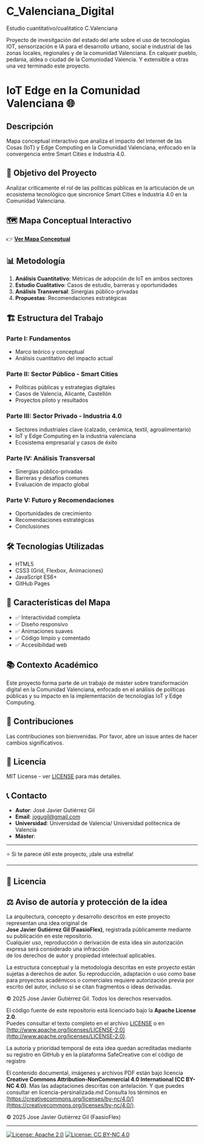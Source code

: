 # C_Valenciana_Digital

Estudio cuantitativo/cualitatico C.Valenciana

Proyecto de invesitgación del estado del arte sobre el uso de tecnologías IOT, sensorización  e IA para el desarrollo urbano, social  e industrial de las zonas locales, regionales y de la comunidad  Valenciana. En calqueir pueblo, pedania, aldea o ciudad de la Comuniodad Valencia. Y extensible a otras una vez terminado este proyecto.



# IoT Edge en la Comunidad Valenciana 🌐

## Descripción
Mapa conceptual interactivo que analiza el impacto del Internet de las Cosas (IoT) y Edge Computing en la Comunidad Valenciana, enfocado en la convergencia entre Smart Cities e Industria 4.0.

## 🎯 Objetivo del Proyecto
Analizar críticamente el rol de las políticas públicas en la articulación de un ecosistema tecnológico que sincronice Smart Cities e Industria 4.0 en la Comunidad Valenciana.

## 🗺️ Mapa Conceptual Interactivo
👉 **[Ver Mapa Conceptual](https://github.com/jogugil/iot-edge-comunidad-valenciana/)**

## 📊 Metodología
1. **Análisis Cuantitativo**: Métricas de adopción de IoT en ambos sectores
2. **Estudio Cualitativo**: Casos de estudio, barreras y oportunidades
3. **Análisis Transversal**: Sinergias público-privadas
4. **Propuestas**: Recomendaciones estratégicas

## 🏗️ Estructura del Trabajo

### Parte I: Fundamentos
- Marco teórico y conceptual
- Análisis cuantitativo del impacto actual

### Parte II: Sector Público - Smart Cities
- Políticas públicas y estrategias digitales
- Casos de Valencia, Alicante, Castellón
- Proyectos piloto y resultados

### Parte III: Sector Privado - Industria 4.0
- Sectores industriales clave (calzado, cerámica, textil, agroalimentario)
- IoT y Edge Computing en la industria valenciana
- Ecosistema empresarial y casos de éxito

### Parte IV: Análisis Transversal
- Sinergias público-privadas
- Barreras y desafíos comunes
- Evaluación de impacto global

### Parte V: Futuro y Recomendaciones
- Oportunidades de crecimiento
- Recomendaciones estratégicas
- Conclusiones

## 🛠️ Tecnologías Utilizadas
- HTML5
- CSS3 (Grid, Flexbox, Animaciones)
- JavaScript ES6+
- GitHub Pages

## 🎨 Características del Mapa
- ✅ Interactividad completa
- ✅ Diseño responsivo
- ✅ Animaciones suaves
- ✅ Código limpio y comentado
- ✅ Accesibilidad web

## 📚 Contexto Académico
Este proyecto forma parte de un trabajo de máster sobre transformación digital en la Comunidad Valenciana, enfocado en el análisis de políticas públicas y su impacto en la implementación de tecnologías IoT y Edge Computing.

## 👥 Contribuciones
Las contribuciones son bienvenidas. Por favor, abre un issue antes de hacer cambios significativos.

## 📄 Licencia
MIT License - ver [LICENSE](LICENSE) para más detalles.

## 📞 Contacto
- **Autor**: José Javier Gutiérrez Gil
- **Email**: jogugil@gmail.com
- **Universidad**: Universidad de Valencia/ Universidad politecnica de Valencia
- **Máster**: 

---
⭐ Si te parece útil este proyecto, ¡dale una estrella! 

----------------------------
## 🧠 Licencia

## ⚖️ Aviso de autoría y protección de la idea

La arquitectura, concepto y desarrollo descritos en este proyecto representan una idea original de  
**Jose Javier Gutiérrez Gil (FaasioFlex)**, registrada públicamente mediante su publicación en este repositorio.  
Cualquier uso, reproducción o derivación de esta idea sin autorización expresa será considerado una infracción  
de los derechos de autor y propiedad intelectual aplicables.

La estructura conceptual y la metodología descritas en este proyecto están sujetas a derechos de autor.
Su reproducción, adaptación o uso como base para proyectos académicos o comerciales requiere autorización previa
por escrito del autor, incluso si se citan fragmentos o ideas derivadas.

© 2025 Jose Javier Gutiérrez Gil. Todos los derechos reservados.

El código fuente de este repositorio está licenciado bajo la **Apache License 2.0**.  
Puedes consultar el texto completo en el archivo [LICENSE](./LICENSE) o en  
[http://www.apache.org/licenses/LICENSE-2.0](http://www.apache.org/licenses/LICENSE-2.0).

La autoría y prioridad temporal de esta idea quedan acreditadas mediante su registro en GitHub
y en la plataforma SafeCreative con el código de registro

El contenido documental, imágenes y archivos PDF están bajo licencia  
**Creative Commons Attribution-NonCommercial 4.0 International (CC BY-NC 4.0)**.  Mas las adaptaciones descritas con antelación. Y que puedes consultar en licencia-persinalizada.md
Consulta los términos en  
[https://creativecommons.org/licenses/by-nc/4.0/](https://creativecommons.org/licenses/by-nc/4.0/).

© 2025 Jose Javier Gutiérrez Gil (FaasioFlex)

----------------------------------
[![License: Apache 2.0](https://img.shields.io/badge/License-Apache_2.0-blue.svg)](https://www.apache.org/licenses/LICENSE-2.0)
[![License: CC BY-NC 4.0](https://img.shields.io/badge/License-CC_BY--NC_4.0-lightgrey.svg)](https://creativecommons.org/licenses/by-nc/4.0/)

